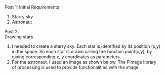Post 1:
Initial Requirements
1. Starry sky
2. Astronaut

Post 2:  
Drawing stars
1.  I needed to create a starry sky.  Each star is identified by its position (x,y) in the space.
So each star is drawn calling the function point(x,y), by giving corresponding x, y coordinates as parameters.
2. For the astronaut, I used an image as shown below. The PImage library of processing is used to provide functionalities with the image.